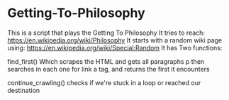 # Getting-To-Philosophy
This is a script that plays the Getting To Philosophy
It tries to reach: https://en.wikipedia.org/wiki/Philosophy
It starts with a random wiki page using: https://en.wikipedia.org/wiki/Special:Random
It has Two functions:

find_first()
  Which scrapes the HTML and gets all paragraphs p then searches in each one 
  for link a tag, and returns the first it encounters

continue_crawling()
  checks if we're stuck in a loop or reached our destination
